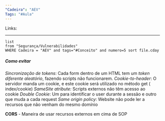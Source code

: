 ```yaml
---
"Cadeira": "AEV"
Tags: "#Aula"
---
```

Links:
___ 
```dataview 
list 
from "Segurança/Vulnerabilidades" 
WHERE Cadeira = "AEV" and tags="#Conceito" and numero=5 sort file.cday
```
##### Como evitar
*Sincronização de tokens*: Cada form dentro de um HTML tem um  *token diferente aleatório*, fazendo scripts não funcionarem.
*Cookie-to-header*: O servidor manda um cookie, e este cookie será utilizado no método get ( index/cookie)
*SameSite atribute:* Scripts externos não têm acesso ao cookie
*Double Cookie*: Um para identificar o user durante a sessão e outro que muda a cada request
*Same origin policy*: Website não pode ler a recursos que não venham do mesmo domínio

**CORS** - Maneira de usar recursos externos em cima de SOP
